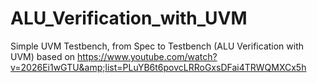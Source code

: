 # ALU_Verification_with_UVM
Simple UVM Testbench, from Spec to Testbench (ALU Verification with UVM) based on https://www.youtube.com/watch?v=2026Ei1wGTU&amp;list=PLuYB6t6povcLRRoGxsDFai4TRWQMXCx5h
